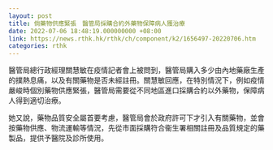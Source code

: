 ```yaml
---
layout: post
title: 倘藥物供應緊張　醫管局採購合約外藥物保障病人獲治療
date: 2022-07-06 18:48:19.000000000 +08:00
link: https://news.rthk.hk/rthk/ch/component/k2/1656497-20220706.htm
categories: rthk
---
```


醫管局總行政經理關慧敏在疫情記者會上被問到，醫管局購入多少由內地藥廠生產的撲熱息痛，以及有關藥物是否未經註冊。關慧敏回應，在特別情況下，例如疫情嚴峻時個別藥物供應緊張，醫管局需要從不同地區進口採購合約以外藥物，保障病人得到適切治療。

她又說，藥物品質安全屬首要考慮，醫管局會於政府許可下才引入有關藥物，並會按藥物供應、物流運輸等情況，先從市面採購符合衞生署相關註冊及品質規定的藥製品，提供予醫院及診所使用。
